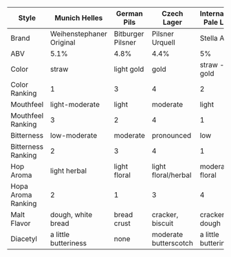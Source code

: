 | Style | Munich Helles | German Pils | Czech Lager | International Pale Lager |
|--|--|--|--|--|
| Brand | Weihenstephaner Original | Bitburger Pilsner | Pilsner Urquell | Stella Artois
| ABV | 5.1% | 4.8% | 4.4% | 5%
| Color | straw | light gold | gold | straw - light gold
| Color Ranking | 1|3 | 4|2 
| Mouthfeel | light-moderate | light| moderate | light
| Mouthfeel Ranking | 3 | 2 | 4 | 1
| Bitterness | low-moderate | moderate | pronounced  | low
| Bitterness Ranking | 2 | 3 | 4 | 1
| Hop Aroma | light herbal | light floral | light floral/herbal | moderate floral
| Hopa Aroma Ranking | 2 | 1 | 3| 4
| Malt Flavor | dough, white bread | bread crust | cracker, biscuit | cracker, dough
| Diacetyl | a little butteriness | none | moderate butterscotch | a little butteriness


